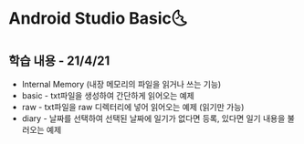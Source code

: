 # Android Studio Basic:last_quarter_moon_with_face:

## 학습 내용 - 21/4/21

- Internal Memory (내장 메모리의 파일을 읽거나 쓰는 기능)
- basic - txt파일을 생성하여 간단하게 읽어오는 예제
- raw - txt파일을 raw 디렉터리에 넣어 읽어오는 예제 (읽기만 가능)
- diary - 날짜를 선택하여 선택된 날짜에 일기가 없다면 등록, 있다면 일기 내용을 불러오는 예제